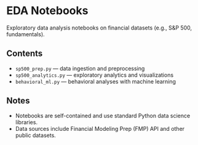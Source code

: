 # EDA Notebooks

Exploratory data analysis notebooks on financial datasets (e.g., S&P 500, fundamentals).

## Contents
- `sp500_prep.py` — data ingestion and preprocessing  
- `sp500_analytics.py` — exploratory analytics and visualizations  
- `behavioral_ml.py` — behavioral analyses with machine learning  

## Notes
- Notebooks are self-contained and use standard Python data science libraries.  
- Data sources include Financial Modeling Prep (FMP) API and other public datasets.  
